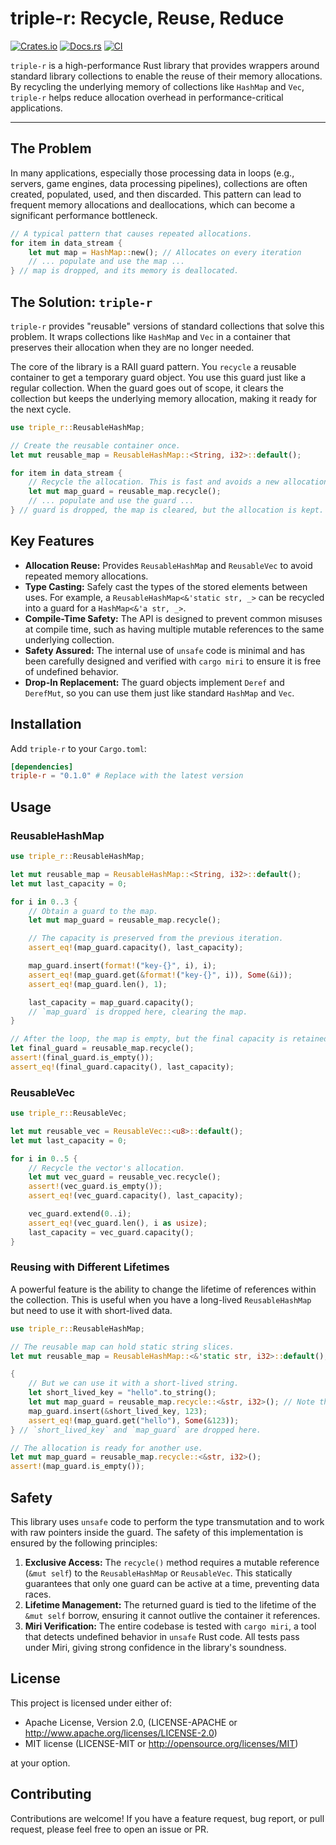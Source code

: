 # triple-r: Recycle, Reuse, Reduce

[![Crates.io](https://img.shields.io/crates/v/triple-r.svg)](https://crates.io/crates/triple-r)
[![Docs.rs](https://docs.rs/triple-r/badge.svg)](https://docs.rs/triple-r)
[![CI](https://github.com/username/repo/actions/workflows/rust.yml/badge.svg)](https://github.com/username/repo/actions)

`triple-r` is a high-performance Rust library that provides wrappers around standard library collections to enable the reuse of their memory allocations. By recycling the underlying memory of collections like `HashMap` and `Vec`, `triple-r` helps reduce allocation overhead in performance-critical applications.

---

## The Problem

In many applications, especially those processing data in loops (e.g., servers, game engines, data processing pipelines), collections are often created, populated, used, and then discarded. This pattern can lead to frequent memory allocations and deallocations, which can become a significant performance bottleneck.

```rust
// A typical pattern that causes repeated allocations.
for item in data_stream {
    let mut map = HashMap::new(); // Allocates on every iteration
    // ... populate and use the map ...
} // map is dropped, and its memory is deallocated.
```

## The Solution: `triple-r`

`triple-r` provides "reusable" versions of standard collections that solve this problem. It wraps collections like `HashMap` and `Vec` in a container that preserves their allocation when they are no longer needed.

The core of the library is a RAII guard pattern. You `recycle` a reusable container to get a temporary guard object. You use this guard just like a regular collection. When the guard goes out of scope, it clears the collection but keeps the underlying memory allocation, making it ready for the next cycle.

```rust
use triple_r::ReusableHashMap;

// Create the reusable container once.
let mut reusable_map = ReusableHashMap::<String, i32>::default();

for item in data_stream {
    // Recycle the allocation. This is fast and avoids a new allocation.
    let mut map_guard = reusable_map.recycle();
    // ... populate and use the guard ...
} // guard is dropped, the map is cleared, but the allocation is kept.
```

## Key Features

- **Allocation Reuse:** Provides `ReusableHashMap` and `ReusableVec` to avoid repeated memory allocations.
- **Type Casting:** Safely cast the types of the stored elements between uses. For example, a `ReusableHashMap<&'static str, _>` can be recycled into a guard for a `HashMap<&'a str, _>`.
- **Compile-Time Safety:** The API is designed to prevent common misuses at compile time, such as having multiple mutable references to the same underlying collection.
- **Safety Assured:** The internal use of `unsafe` code is minimal and has been carefully designed and verified with `cargo miri` to ensure it is free of undefined behavior.
- **Drop-In Replacement:** The guard objects implement `Deref` and `DerefMut`, so you can use them just like standard `HashMap` and `Vec`.

## Installation

Add `triple-r` to your `Cargo.toml`:
```toml
[dependencies]
triple-r = "0.1.0" # Replace with the latest version
```

## Usage

### ReusableHashMap

```rust
use triple_r::ReusableHashMap;

let mut reusable_map = ReusableHashMap::<String, i32>::default();
let mut last_capacity = 0;

for i in 0..3 {
    // Obtain a guard to the map.
    let mut map_guard = reusable_map.recycle();

    // The capacity is preserved from the previous iteration.
    assert_eq!(map_guard.capacity(), last_capacity);

    map_guard.insert(format!("key-{}", i), i);
    assert_eq!(map_guard.get(&format!("key-{}", i)), Some(&i));
    assert_eq!(map_guard.len(), 1);

    last_capacity = map_guard.capacity();
    // `map_guard` is dropped here, clearing the map.
}

// After the loop, the map is empty, but the final capacity is retained.
let final_guard = reusable_map.recycle();
assert!(final_guard.is_empty());
assert_eq!(final_guard.capacity(), last_capacity);
```

### ReusableVec

```rust
use triple_r::ReusableVec;

let mut reusable_vec = ReusableVec::<u8>::default();
let mut last_capacity = 0;

for i in 0..5 {
    // Recycle the vector's allocation.
    let mut vec_guard = reusable_vec.recycle();
    assert!(vec_guard.is_empty());
    assert_eq!(vec_guard.capacity(), last_capacity);

    vec_guard.extend(0..i);
    assert_eq!(vec_guard.len(), i as usize);
    last_capacity = vec_guard.capacity();
}
```

### Reusing with Different Lifetimes

A powerful feature is the ability to change the lifetime of references within the collection. This is useful when you have a long-lived `ReusableHashMap` but need to use it with short-lived data.

```rust
use triple_r::ReusableHashMap;

// The reusable map can hold static string slices.
let mut reusable_map = ReusableHashMap::<&'static str, i32>::default();

{
    // But we can use it with a short-lived string.
    let short_lived_key = "hello".to_string();
    let mut map_guard = reusable_map.recycle::<&str, i32>(); // Note the type hint
    map_guard.insert(&short_lived_key, 123);
    assert_eq!(map_guard.get("hello"), Some(&123));
} // `short_lived_key` and `map_guard` are dropped here.

// The allocation is ready for another use.
let mut map_guard = reusable_map.recycle::<&str, i32>();
assert!(map_guard.is_empty());
```

## Safety

This library uses `unsafe` code to perform the type transmutation and to work with raw pointers inside the guard. The safety of this implementation is ensured by the following principles:

1.  **Exclusive Access:** The `recycle()` method requires a mutable reference (`&mut self`) to the `ReusableHashMap` or `ReusableVec`. This statically guarantees that only one guard can be active at a time, preventing data races.
2.  **Lifetime Management:** The returned guard is tied to the lifetime of the `&mut self` borrow, ensuring it cannot outlive the container it references.
3.  **Miri Verification:** The entire codebase is tested with `cargo miri`, a tool that detects undefined behavior in `unsafe` Rust code. All tests pass under Miri, giving strong confidence in the library's soundness.

## License

This project is licensed under either of:

-   Apache License, Version 2.0, (LICENSE-APACHE or http://www.apache.org/licenses/LICENSE-2.0)
-   MIT license (LICENSE-MIT or http://opensource.org/licenses/MIT)

at your option.

## Contributing

Contributions are welcome! If you have a feature request, bug report, or pull request, please feel free to open an issue or PR.